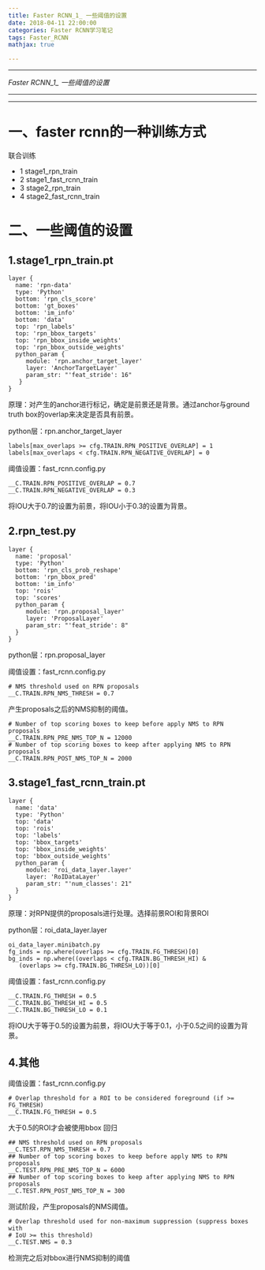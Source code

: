 ```yaml
---
title: Faster RCNN_1_ 一些阈值的设置
date: 2018-04-11 22:00:00
categories: Faster RCNN学习笔记
tags: Faster_RCNN
mathjax: true

---
```


***

*Faster RCNN_1_ 一些阈值的设置*

***
***


# 一、faster rcnn的一种训练方式
联合训练

- 1 stage1_rpn_train
- 2 stage1_fast_rcnn_train
- 3 stage2_rpn_train
- 4 stage2_fast_rcnn_train


# 二、一些阈值的设置
## 1.stage1_rpn_train.pt

    layer {
      name: 'rpn-data'
      type: 'Python'
      bottom: 'rpn_cls_score'
      bottom: 'gt_boxes'
      bottom: 'im_info'
      bottom: 'data'
      top: 'rpn_labels'
      top: 'rpn_bbox_targets'
      top: 'rpn_bbox_inside_weights'
      top: 'rpn_bbox_outside_weights'
      python_param {
         module: 'rpn.anchor_target_layer'
         layer: 'AnchorTargetLayer'
         param_str: "'feat_stride': 16"
       }
    }
    

原理：对产生的anchor进行标记，确定是前景还是背景。通过anchor与ground truth box的overlap来决定是否具有前景。

python层：rpn.anchor_target_layer

    labels[max_overlaps >= cfg.TRAIN.RPN_POSITIVE_OVERLAP] = 1
    labels[max_overlaps < cfg.TRAIN.RPN_NEGATIVE_OVERLAP] = 0

阈值设置：fast_rcnn.config.py

    __C.TRAIN.RPN_POSITIVE_OVERLAP = 0.7
    __C.TRAIN.RPN_NEGATIVE_OVERLAP = 0.3

将IOU大于0.7的设置为前景，将IOU小于0.3的设置为背景。


## 2.rpn_test.py

    layer {
      name: 'proposal'
      type: 'Python'
      bottom: 'rpn_cls_prob_reshape'
      bottom: 'rpn_bbox_pred'
      bottom: 'im_info'
      top: 'rois'
      top: 'scores'
      python_param {
         module: 'rpn.proposal_layer'
         layer: 'ProposalLayer'
         param_str: "'feat_stride': 8"
      }
    }

python层：rpn.proposal_layer

阈值设置：fast_rcnn.config.py

    # NMS threshold used on RPN proposals
    __C.TRAIN.RPN_NMS_THRESH = 0.7

产生proposals之后的NMS抑制的阈值。

    # Number of top scoring boxes to keep before apply NMS to RPN proposals
    __C.TRAIN.RPN_PRE_NMS_TOP_N = 12000
    # Number of top scoring boxes to keep after applying NMS to RPN proposals
    __C.TRAIN.RPN_POST_NMS_TOP_N = 2000


## 3.stage1_fast_rcnn_train.pt
    layer {
      name: 'data'
      type: 'Python'
      top: 'data'
      top: 'rois'
      top: 'labels'
      top: 'bbox_targets'
      top: 'bbox_inside_weights'
      top: 'bbox_outside_weights'
      python_param {
         module: 'roi_data_layer.layer'
         layer: 'RoIDataLayer'
         param_str: "'num_classes': 21"
      }
    }

原理：对RPN提供的proposals进行处理。选择前景ROI和背景ROI

python层：roi_data_layer.layer

    oi_data_layer.minibatch.py
    fg_inds = np.where(overlaps >= cfg.TRAIN.FG_THRESH)[0]
    bg_inds = np.where((overlaps < cfg.TRAIN.BG_THRESH_HI) &
       (overlaps >= cfg.TRAIN.BG_THRESH_LO))[0]

阈值设置：fast_rcnn.config.py

    __C.TRAIN.FG_THRESH = 0.5
    __C.TRAIN.BG_THRESH_HI = 0.5
    __C.TRAIN.BG_THRESH_LO = 0.1

将IOU大于等于0.5的设置为前景，将IOU大于等于0.1，小于0.5之间的设置为背景。






## 4.其他

阈值设置：fast_rcnn.config.py

    # Overlap threshold for a ROI to be considered foreground (if >= FG_THRESH)
    __C.TRAIN.FG_THRESH = 0.5

大于0.5的ROI才会被使用bbox 回归	


    ## NMS threshold used on RPN proposals
    __C.TEST.RPN_NMS_THRESH = 0.7
    ## Number of top scoring boxes to keep before apply NMS to RPN proposals
    __C.TEST.RPN_PRE_NMS_TOP_N = 6000
    ## Number of top scoring boxes to keep after applying NMS to RPN proposals
    __C.TEST.RPN_POST_NMS_TOP_N = 300

测试阶段，产生proposals的NMS阈值。

    # Overlap threshold used for non-maximum suppression (suppress boxes with
    # IoU >= this threshold)
    __C.TEST.NMS = 0.3

检测完之后对bbox进行NMS抑制的阈值


